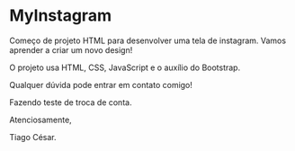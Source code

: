 # MyInstagram
Começo de projeto HTML para desenvolver uma tela de instagram. Vamos aprender a criar um novo design!

O projeto usa HTML, CSS, JavaScript e o auxílio do Bootstrap.

Qualquer dúvida pode entrar em contato comigo!

Fazendo teste de troca de conta.

Atenciosamente,

Tiago César.
